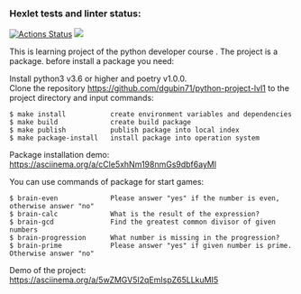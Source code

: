 ### Hexlet tests and linter status:
[![Actions Status](https://github.com/dgubin71/python-project-lvl1/workflows/hexlet-check/badge.svg)](https://github.com/dgubin71/python-project-lvl1/actions)
<a href="https://codeclimate.com/github/dgubin71/python-project-lvl1/maintainability"><img src="https://api.codeclimate.com/v1/badges/1f1f90c13c70ed902b35/maintainability" /></a>

This is learning project of the  python developer course . 
The project is a package. before  install a package you need:

 Install python3 v3.6 or higher and poetry v1.0.0.                                             
 Clone the repository <https://github.com/dgubin71/python-project-lvl1>  to the project directory
        and input commands:

    $ make install           create environment variables and dependencies
    $ make build             create build package
    $ make publish           publish package into local index
    $ make package-install   install package into operation system

Package installation demo: <https://asciinema.org/a/cCle5xhNm198nmGs9dbf6ayMl>

 You can use  commands of package for start games:

    $ brain-even             Please answer "yes" if the number is even, otherwise answer "no"
    $ brain-calc             What is the result of the expression? 
    $ brain-gcd              Find the greatest common divisor of given numbers
    $ brain-progression      What number is missing in the progression?
    $ brain-prime            Please answer "yes" if given number is prime. Otherwise answer "no"

Demo of the project: <https://asciinema.org/a/5wZMGV5I2qEmIspZ65LLkuMI5>
